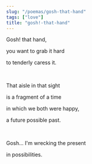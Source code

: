 ```yaml
---
slug: "/poemas/gosh-that-hand"
tags: ["love"]
title: "gosh!-that-hand"
---
```

Gosh! that hand,

you want to grab it hard

to tenderly caress it.

&nbsp;

That aisle in that sight

is a fragment of a time

in which we both were happy,

a future possible past.

&nbsp;

Gosh... I'm wrecking the present

in possibilities.